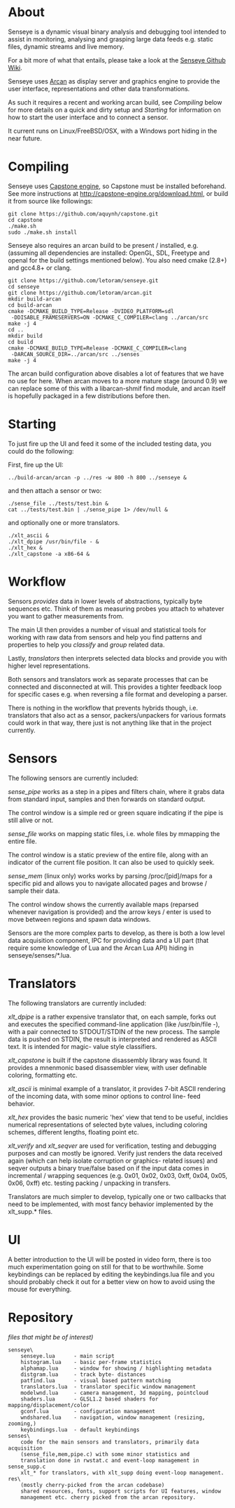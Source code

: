 About
=====

Senseye is a dynamic visual binary analysis and debugging tool intended to
assist in monitoring, analysing and grasping large data feeds e.g. static
files, dynamic streams and live memory.

For a bit more of what that entails, please take a look at the [Senseye Github Wiki](https://github.com/letoram/senseye/wiki).

Senseye uses [Arcan](https://github.com/letoram/arcan) as display server
and graphics engine to provide the user interface, representations and
other data transformations.

As such it requires a recent and working arcan build, see _Compiling_ below
for more details on a quick and dirty setup and _Starting_ for information
on how to start the user interface and to connect a sensor.

It current runs on Linux/FreeBSD/OSX, with a Windows port hiding in the near
future.

Compiling
=====

Senseye uses [Capstone engine](http://www.capstone-engine.org), so Capstone
must be installed beforehand. See more instructions at
http://capstone-engine.org/download.html, or build it from source like
followings:

    git clone https://github.com/aquynh/capstone.git
    cd capstone
    ./make.sh
    sudo ./make.sh install

Senseye also requires an arcan build to be present / installed, e.g. (assuming all
dependencies are installed: OpenGL, SDL, Freetype and openal for the build
settings mentioned below). You also need cmake (2.8+) and gcc4.8+ or clang.

    git clone https://github.com/letoram/senseye.git
    cd senseye
    git clone https://github.com/letoram/arcan.git
    mkdir build-arcan
    cd build-arcan
    cmake -DCMAKE_BUILD_TYPE=Release -DVIDEO_PLATFORM=sdl
     -DDISABLE_FRAMESERVERS=ON -DCMAKE_C_COMPILER=clang ../arcan/src
    make -j 4
    cd ..
    mkdir build
    cd build
    cmake -DCMAKE_BUILD_TYPE=Release -DCMAKE_C_COMPILER=clang
     -DARCAN_SOURCE_DIR=../arcan/src ../senses
    make -j 4

The arcan build configuration above disables a lot of features that we have
no use for here. When arcan moves to a more mature stage (around 0.9) we can
replace some of this with a libarcan-shmif find module, and arcan itself is
hopefully packaged in a few distributions before then.

Starting
=====

To just fire up the UI and feed it some of the included testing data,
you could do the following:

First, fire up the UI:

    ../build-arcan/arcan -p ../res -w 800 -h 800 ../senseye &

and then attach a sensor or two:

    ./sense_file ../tests/test.bin &
    cat ../tests/test.bin | ./sense_pipe 1> /dev/null &

and optionally one or more translators.

    ./xlt_ascii &
    ./xlt_dpipe /usr/bin/file - &
    ./xlt_hex &
    ./xlt_capstone -a x86-64 &

Workflow
=====

Sensors _provides_ data in lower levels of abstractions, typically byte
sequences etc. Think of them as measuring probes you attach to whatever
you want to gather measurements from.

The main UI then provides a number of visual and statistical tools for
working with raw data from sensors and help you find patterns and
properties to help you _classify_ and _group_ related data.

Lastly, _translators_ then interprets selected data blocks and provide
you with higher level representations.

Both sensors and translators work as separate processes that can be
connected and disconnected at will. This provides a tighter feedback loop
for specific cases e.g. when reversing a file format and developing a
parser.

There is nothing in the workflow that prevents hybrids though, i.e.
translators that also act as a sensor, packers/unpackers for various
formats could work in that way, there just is not anything like that
in the project currently.

Sensors
=====

The following sensors are currently included:

*sense_pipe* works as a step in a pipes and filters chain,
where it grabs data from standard input, samples and then
forwards on standard output.

The control window is a simple red or green square indicating
if the pipe is still alive or not.

*sense_file* works on mapping static files, i.e. whole files by
mmapping the entire file.

The control window is a static preview of the entire file,
along with an indicator of the current file position. It can also
be used to quickly seek.

*sense_mem* (linux only) works works by parsing /proc/[pid]/maps
for a specific pid and allows you to navigate allocated pages and
browse / sample their data.

The control window shows the currently available maps (reparsed
whenever navigation is provided) and the arrow keys / enter is used
to move between regions and spawn data windows.

Sensors are the more complex parts to develop, as there is both
a low level data acquisition component, IPC for providing data
and a UI part (that require some knowledge of Lua and the Arcan
Lua API) hiding in senseye/senses/\*.lua.

Translators
====

The following translators are currently included:

*xlt_dpipe* is a rather expensive translator that, on each sample,
forks out and executes the specified command-line application
(like /usr/bin/file -), with a pair connected to STDOUT/STDIN of
the new process. The sample data is pushed on STDIN, the result
is interpreted and rendered as ASCII text. It is intended for
magic- value style classifiers.

*xlt_capstone* is built if the capstone disassembly library
was found. It provides a mnenmonic based disassembler view,
with user definable coloring, formatting etc.

*xlt_ascii* is minimal example of a translator, it provides
7-bit ASCII rendering of the incoming data, with some minor
options to control line- feed behavior.

*xlt_hex* provides the basic numeric 'hex' view that tend to be useful,
incldies numerical representations of selected byte values,
including coloring schemes, different lengths, floating point etc.

*xlt_verify* and *xlt_seqver* are used for verification, testing
and debugging purposes and can mostly be ignored. Verify just renders
the data received again (which can help isolate corruption or
graphics- related issues) and seqver outputs a binary true/false
based on if the input data comes in incremental / wrapping sequences
(e.g. 0x01, 0x02, 0x03, 0xff, 0x04, 0x05, 0x06, 0xff) etc. testing
packing / unpacking in transfers.

Translators are much simpler to develop, typically one or two
callbacks that need to be implemented, with most fancy behavior
implemented by the xlt\_supp.\* files.

UI
====
A better introduction to the UI will be posted in video form,
there is too much experimentation going on still for that to
be worthwhile. Some keybindings can be replaced by editing the
keybindings.lua file and you should probably check it out for
a better view on how to avoid using the mouse for everything.

Repository
=====

_files that might be of interest)_

    senseye\
        senseye.lua      - main script
        histogram.lua    - basic per-frame statistics
        alphamap.lua     - window for showing / highlighting metadata
        distgram.lua     - track byte- distances
        patfind.lua      - visual based pattern matching
        translators.lua  - translator specific window management
        modelwnd.lua     - camera management, 3d mapping, pointcloud
        shaders.lua      - GLSL1.2 based shaders for mapping/displacement/color
        gconf.lua        - configuration management
        wndshared.lua    - navigation, window management (resizing, zooming,)
        keybindings.lua  - default keybindings
    senses\
        code for the main sensors and translators, primarily data acquisition
        (sense_file,mem,pipe.c) with some minor statistics and
        translation done in rwstat.c and event-loop management in sense_supp.c
        xlt_* for translators, with xlt_supp doing event-loop management.
    res\
        (mostly cherry-picked from the arcan codebase)
        shared resources, fonts, support scripts for UI features, window
        management etc. cherry picked from the arcan repository.
